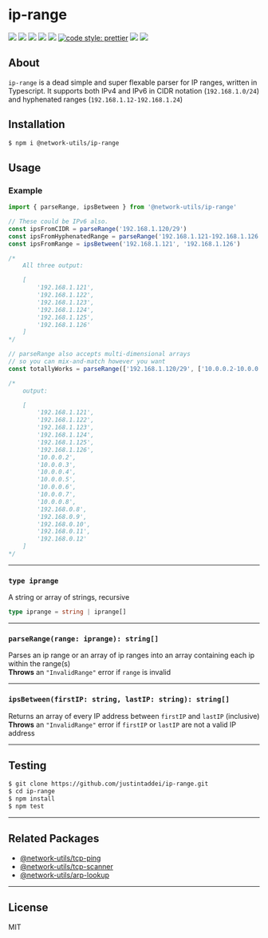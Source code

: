 # ip-range

![](https://img.shields.io/travis/justintaddei/ip-range.svg?style=flat)
![](https://img.shields.io/github/issues-raw/justintaddei/ip-range.svg?style=flat)
![](https://img.shields.io/npm/v/@network-utils/ip-range.svg?style=flat)
![](https://img.shields.io/npm/dt/@network-utils/ip-range.svg?style=flat)
![](https://img.shields.io/npm/l/@network-utils/ip-range.svg?style=flat)
[![code style: prettier](https://img.shields.io/badge/code_style-prettier-ff69b4.svg?style=flat)](https://github.com/prettier/prettier)
![](https://img.shields.io/github/languages/top/justintaddei/ip-range.svg?colorB=blue&style=flat)
![](https://img.shields.io/badge/status-awesome-red.svg?style=flat)

## About

`ip-range` is a dead simple and super flexable parser for IP ranges, written in Typescript. It supports both IPv4 and IPv6 in CIDR notation (`192.168.1.0/24`) and hyphenated ranges (`192.168.1.12-192.168.1.24`)

## Installation

```bash
$ npm i @network-utils/ip-range
```

## Usage

### Example

```typescript
import { parseRange, ipsBetween } from '@network-utils/ip-range'

// These could be IPv6 also.
const ipsFromCIDR = parseRange('192.168.1.120/29')
const ipsFromHyphenatedRange = parseRange('192.168.1.121-192.168.1.126')
const ipsFromRange = ipsBetween('192.168.1.121', '192.168.1.126')

/*
    All three output:

    [
        '192.168.1.121',
        '192.168.1.122',
        '192.168.1.123',
        '192.168.1.124',
        '192.168.1.125',
        '192.168.1.126'
    ]
*/

// parseRange also accepts multi-dimensional arrays
// so you can mix-and-match however you want
const totallyWorks = parseRange(['192.168.1.120/29', ['10.0.0.2-10.0.0.8', '192.168.0.8-192.168.0.12']])

/*
    output:

    [
        '192.168.1.121',
        '192.168.1.122',
        '192.168.1.123',
        '192.168.1.124',
        '192.168.1.125',
        '192.168.1.126',
        '10.0.0.2',
        '10.0.0.3',
        '10.0.0.4',
        '10.0.0.5',
        '10.0.0.6',
        '10.0.0.7',
        '10.0.0.8',
        '192.168.0.8',
        '192.168.0.9',
        '192.168.0.10',
        '192.168.0.11',
        '192.168.0.12'
    ]
*/
```

---

### `type iprange`

A string or array of strings, recursive

```typescript
type iprange = string | iprange[]
```

---

### `parseRange(range: iprange): string[]`

Parses an ip range or an array of ip ranges into an array containing each ip within the range(s)  
**Throws** an `"InvalidRange"` error if `range` is invalid

---

### `ipsBetween(firstIP: string, lastIP: string): string[]`

Returns an array of every IP address between `firstIP` and `lastIP` (inclusive)  
**Throws** an `"InvalidRange"` error if `firstIP` or `lastIP` are not a valid IP address

---

## Testing

```bash
$ git clone https://github.com/justintaddei/ip-range.git
$ cd ip-range
$ npm install
$ npm test
```

---

## Related Packages

- [@network-utils/tcp-ping](https://www.npmjs.com/package/@network-utils/tcp-ping)
- [@network-utils/tcp-scanner](https://www.npmjs.com/package/@network-utils/tcp-scanner)
- [@network-utils/arp-lookup](https://www.npmjs.com/package/@network-utils/arp-lookup)

---

## License

MIT
